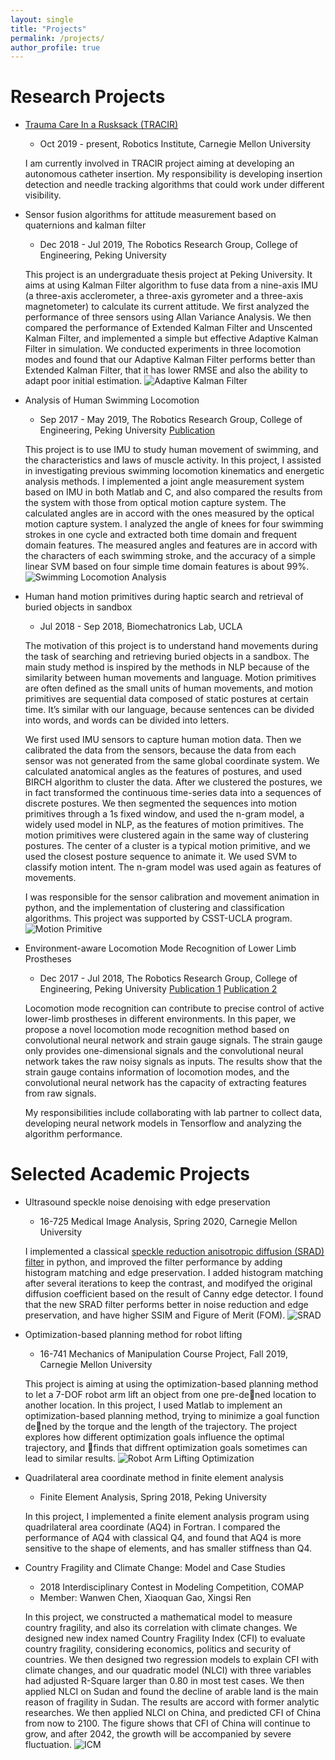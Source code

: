```yaml
---
layout: single
title: "Projects"
permalink: /projects/
author_profile: true
---
```


Research Projects
======
* [Trauma Care In a Rusksack (TRACIR)](https://www.cmu.edu/news/stories/archives/2019/may/trauma-care-system.html)
    * Oct 2019 - present, Robotics Institute, Carnegie Mellon University

    I am currently involved in TRACIR project aiming at developing an autonomous catheter insertion. My responsibility is developing insertion detection and needle tracking algorithms that could work under different visibility.

* Sensor fusion algorithms for attitude measurement based on quaternions and kalman filter
    * Dec 2018 - Jul 2019, The Robotics Research Group, College of Engineering, Peking University

    This project is an undergraduate thesis project at Peking University. It aims at using Kalman Filter algorithm to fuse data from a nine-axis IMU (a three-axis acclerometer, a three-axis gyrometer and a three-axis magnetometer) to calculate its current attitude. We first analyzed the performance of three sensors using Allan Variance Analysis. We then compared the performance of Extended Kalman Filter and Unscented Kalman Filter, and implemented a simple but effective Adaptive Kalman Filter in simulation. We conducted experiments in three locomotion modes and found that our Adaptive Kalman Filter performs better than Extended Kalman Filter, that it has lower RMSE and also the ability to adapt poor initial estimation.
    ![Adaptive Kalman Filter](https://aliciachenw.github.io/images/project-akf.png)

* Analysis of Human Swimming Locomotion
    * Sep 2017 - May 2019, The Robotics Research Group, College of Engineering, Peking University
    [Publication](https://aliciachenw.github.io/publication/2020-05-08)

    This project is to use IMU to study human movement of swimming, and the characteristics and laws of muscle activity. In this project, I assisted in investigating previous swimming locomotion kinematics and energetic analysis methods. I implemented a joint angle measurement system based on IMU in both Matlab and C, and also compared the results from the system with those from optical motion capture system. The calculated angles are in accord with the ones measured by the optical motion capture system. I analyzed the angle of knees for four swimming strokes in one cycle and extracted both time domain and frequent domain features. The measured angles and features are in accord with the characters of each swimming stroke, and the accuracy of a simple linear SVM based on four simple time domain features is about 99%. 
    ![Swimming Locomotion Analysis](https://aliciachenw.github.io/images/project-imu-swimming.png)

* Human hand motion primitives during haptic search and retrieval of buried objects in sandbox
    * Jul 2018 - Sep 2018, Biomechatronics Lab, UCLA

    The motivation of this project is to understand hand movements during the task of searching and retrieving buried objects in a sandbox. The main study method is inspired by the methods in NLP because of the similarity between human movements and language. Motion primitives are often defined as the small units of human movements, and motion primitives are sequential data composed of static postures at certain time. It’s similar with our language, because sentences can be divided into words, and words can be divided into letters.

	We first used IMU sensors to capture human motion data. Then we calibrated the data from the sensors, because the data from each sensor was not generated from the same global coordinate system. We calculated anatomical angles as the features of postures, and used BIRCH algorithm to cluster the data. After we clustered the postures, we in fact transformed the continuous time-series data into a sequences of discrete postures. We then segmented the sequences into motion primitives through a 1s fixed window, and used the n-gram model, a widely used model in NLP, as the features of motion primitives. The motion primitives were clustered again in the same way of clustering postures. The center of a cluster is a typical motion primitive, and we used the closest posture sequence to animate it. We used SVM to classify motion intent. The n-gram model was used again as features of movements.
	
	I was responsible for the sensor calibration and movement animation in python, and the implementation of clustering and classification algorithms. This project was supported by CSST-UCLA program.
	![Motion Primitive](https://aliciachenw.github.io/images/project-motion-primitive.png)

* Environment-aware Locomotion Mode Recognition of Lower Limb Prostheses
	* Dec 2017 - Jul 2018, The Robotics Research Group, College of Engineering, Peking University
	[Publication 1](https://aliciachenw.github.io/publication/2019-01-24) [Publication 2](https://aliciachenw.github.io/publication/2018-10-25)

	Locomotion mode recognition can contribute to precise control of active lower-limb prostheses in different environments. In this paper, we propose a novel locomotion mode recognition method based on convolutional neural network and strain gauge signals. The strain gauge only provides one-dimensional signals and the convolutional neural network takes the raw noisy signals as inputs. The results show that the strain gauge contains information of locomotion modes, and the convolutional neural network has the capacity of extracting features from raw signals.
	
    My responsibilities include collaborating with lab partner to collect data, developing neural network models in Tensorflow and analyzing the algorithm performance.


Selected Academic Projects
======
* Ultrasound speckle noise denoising with edge preservation
    * 16-725 Medical Image Analysis, Spring 2020, Carnegie Mellon University

    I implemented a classical [speckle reduction anisotropic diffusion (SRAD) filter](https://ieeexplore.ieee.org/abstract/document/1097762?casa_token=jbr0XBjReUoAAAAA:5VSU6ZPp58SCIlTv2tpWco_Ndtaow_l0-FWyvjgZ7Lzfip2TYSmHQ6EPOTHoSGJbWGYg7MxO)  in python, and improved the filter performance by adding histogram matching and edge preservation. I added histogram matching after several iterations to keep the contrast, and modifyed the original diffusion coefficient based on the result of Canny edge detector. I found that the new SRAD filter performs better in noise reduction and edge preservation, and have higher SSIM and Figure of Merit (FOM).
    ![SRAD](https://aliciachenw.github.io/images/project-SRAD.png)


* Optimization-based planning method for robot lifting
    * 16-741 Mechanics of Manipulation Course Project, Fall 2019, Carnegie Mellon University

    This project is aiming at using the optimization-based planning method to let a 7-DOF robot arm lift an object from one pre-dened location to another location. In this project, I used Matlab to implement an optimization-based planning method, trying to minimize a goal function dened by the torque and the length of the trajectory. The project explores how different optimization goals influence the optimal trajectory, and finds that diffrent optimization goals sometimes can lead to similar results.
    ![Robot Arm Lifting Optimization](https://aliciachenw.github.io/images/project-lifting-optimization.png)

* Quadrilateral area coordinate method in finite element analysis
    * Finite Element Analysis, Spring 2018, Peking University

    In this project, I implemented a finite element analysis program using quadrilateral area coordinate (AQ4) in Fortran. I compared the performance of AQ4 with classical Q4, and found that AQ4 is more sensitive to the shape of elements, and has smaller stiffness than Q4.
    

* Country Fragility and Climate Change: Model and Case Studies
    * 2018 Interdisciplinary Contest in Modeling Competition, COMAP
    * Member: Wanwen Chen, Xiaoquan Gao, Xingsi Ren

    In this project, we constructed a mathematical model to measure country fragility, and also its correlation with climate changes. We designed new index named Country Fragility Index (CFI) to evaluate country fragility, considering economics, politics and security of countries. We then designed two regression models to explain CFI with climate changes, and our quadratic model (NLCI) with three variables had adjusted R-Square larger than 0.80 in most test cases. We then applied NLCI on Sudan and found the decline of arable land is the main reason of fragility in Sudan. The results are accord with former analytic researches. We then applied NLCI on China, and predicted CFI of China from now to 2100. The figure shows that CFI of China will continue to grow, and after 2042, the growth will be accompanied by severe fluctuation. 
    ![ICM](https://aliciachenw.github.io/images/project-ICM-2018.png)